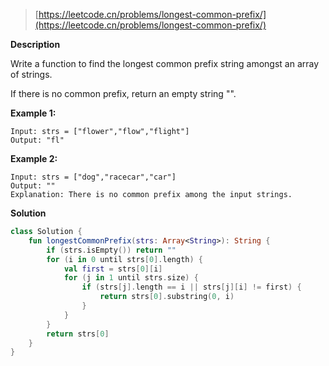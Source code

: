 > [https://leetcode.cn/problems/longest-common-prefix/](https://leetcode.cn/problems/longest-common-prefix/)

**Description**

Write a function to find the longest common prefix string amongst an array of strings.

If there is no common prefix, return an empty string "".

**Example 1:**
```text
Input: strs = ["flower","flow","flight"]
Output: "fl"
```
**Example 2:**
```text
Input: strs = ["dog","racecar","car"]
Output: ""
Explanation: There is no common prefix among the input strings.
```

**Solution**
```kotlin
class Solution {
    fun longestCommonPrefix(strs: Array<String>): String {
        if (strs.isEmpty()) return ""
        for (i in 0 until strs[0].length) {
            val first = strs[0][i]
            for (j in 1 until strs.size) {
                if (strs[j].length == i || strs[j][i] != first) {
                    return strs[0].substring(0, i)
                }
            }
        }
        return strs[0]
    }
}
```